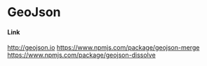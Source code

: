 # GeoJson






#### Link
http://geojson.io
https://www.npmjs.com/package/geojson-merge
https://www.npmjs.com/package/geojson-dissolve

